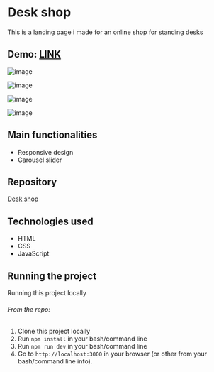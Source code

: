# Desk shop

This is a landing page i made for an online shop for standing desks
## Demo: [LINK](https://aesthetic-sable-3b5ac1.netlify.app)

![image](https://user-images.githubusercontent.com/27691628/226177594-479bb186-a463-40c8-8b93-5e01330777d5.png)

![image](https://user-images.githubusercontent.com/27691628/226177631-0521ba46-3b78-4a48-8096-e88c9ec0856a.png)

![image](https://user-images.githubusercontent.com/27691628/226177650-35dc5a80-445d-4fec-bc0a-7e82c396a659.png)

![image](https://user-images.githubusercontent.com/27691628/226177676-588f7098-1836-44e9-966f-50955ee8914a.png)

## Main functionalities
- Responsive design
- Carousel slider

## Repository
[Desk shop](https://github.com/RadekDulisz/standing-desk-shop.git)

## Technologies used
- HTML
- CSS
- JavaScript

## Running the project

Running this project locally
###### From the repo:

1. Clone this project locally
2. Run `npm install` in your bash/command line
3. Run `npm run dev` in your bash/command line
4. Go to `http://localhost:3000` in your browser (or other from your bash/command line info).
